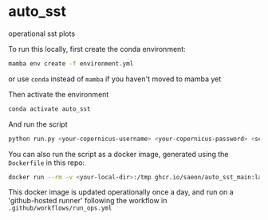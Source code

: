 # auto_sst
operational sst plots

To run this locally, first create the conda environment:
```sh
mamba env create -f environment.yml
```
or use `conda` instead of `mamba` if you haven't moved to mamba yet

Then activate the environment
```sh
conda activate auto_sst
```

And run the script
```sh
python run.py <your-copernicus-username> <your-copernicus-password> <sender-email-address> <sender-email-password>
```

You can also run the script as a docker image, generated using the `Dockerfile` in this repo:
```sh
docker run --rm -v <your-local-dir>:/tmp ghcr.io/saeon/auto_sst_main:latest <your-copernicus-username> <your-copernicus-password> <sender-email-address> <sender-email-password>
``` 

This docker image is updated operationally once a day, and run on a 'github-hosted runner' following the workflow in `.github/workflows/run_ops.yml`

